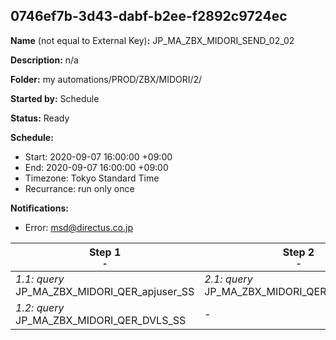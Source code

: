 ## 0746ef7b-3d43-dabf-b2ee-f2892c9724ec

**Name** (not equal to External Key)**:** JP_MA_ZBX_MIDORI_SEND_02_02

**Description:** n/a

**Folder:** my automations/PROD/ZBX/MIDORI/2/

**Started by:** Schedule

**Status:** Ready

**Schedule:**

* Start: 2020-09-07 16:00:00 +09:00
* End: 2020-09-07 16:00:00 +09:00
* Timezone: Tokyo Standard Time
* Recurrance: run only once

**Notifications:**

* Error: msd@directus.co.jp

| Step 1<br>_<small>-</small>_ | Step 2<br>_<small>-</small>_ | Step 3<br>_<small>-</small>_ |
| --- | --- | --- |
| _1.1: query_<br>JP_MA_ZBX_MIDORI_QER_apjuser_SS | _2.1: query_<br>JP_MA_ZBX_MIDORI_QER_SEND_02_02 | _3.1: emailSend_<br>JP_MA_ZBX_MIDORI_UIE_SEND_02_02 |
| _1.2: query_<br>JP_MA_ZBX_MIDORI_QER_DVLS_SS | - | - |
